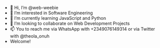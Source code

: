 - 👋 Hi, I’m @web-weebie
- 👀 I’m interested in Software Engineering
- 🌱 I’m currently learning JavaScript and Python
- 💞️ I’m looking to collaborate on Web Development Projects
- 📫 You to reach me via WhatsApp with +2349076149314 or via Twitter with @theola_onuh
- Welcome!

<!---
web-weebie/web-weebie is a ✨ special ✨ repository because its `README.md` (this file) appears on your GitHub profile.
You can click the Preview link to take a look at your changes.
--->
